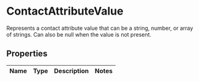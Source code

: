 

# ContactAttributeValue

Represents a contact attribute value that can be a string, number, or array of strings. Can also be null when the value is not present.

## Properties

| Name | Type | Description | Notes |
|------------ | ------------- | ------------- | -------------|



